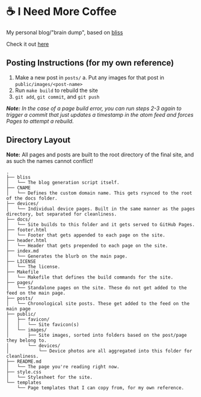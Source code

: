 # ☕ I Need More Coffee

My personal blog/"brain dump", based on [bliss](https://github.com/sohalsdr/bliss)

Check it out [here](https://ineedmore.coffee)

## Posting Instructions (for my own reference)

1. Make a new post in `posts/`
	a. Put any images for that post in `public/images/<post-name>`
2. Run `make build` to rebuild the site
3. `git add`, `git commit`, and `git push`

***Note:** In the case of a page build error, you can run steps 2-3 again to trigger a commit that just updates a timestamp in the atom feed and forces Pages to attempt a rebuild.*

## Directory Layout

**Note:** All pages and posts are built to the root directory of the final site, and as such the names cannot conflict!

```text
.
├── bliss
│   └── The blog generation script itself.
├── CNAME
│   └── Defines the custom domain name. This gets rsynced to the root of the docs folder.
├── devices/
│   └── Individual device pages. Built in the same manner as the pages directory, but separated for cleanliness.
├── docs/
│   └── Site builds to this folder and it gets served to GitHub Pages.
├── footer.html
│   └── Footer that gets appended to each page on the site.
├── header.html
│   └── Header that gets prepended to each page on the site.
├── index.md
│   └── Generates the blurb on the main page.
├── LICENSE
│   └── The license.
├── Makefile
│   └── Makefile that defines the build commands for the site.
├── pages/
│   └── Standalone pages on the site. These do not get added to the feed on the main page.
├── posts/
│   └── Chronological site posts. These get added to the feed on the main page
├── public/
│   ├── favicon/
│   │   └── Site favicon(s)
│   └── images/
│       ├── Site images, sorted into folders based on the post/page they belong to.
│       └── devices/
│           └── Device photos are all aggregated into this folder for cleanliness.
├── README.md
│   └── The page you're reading right now.
├── style.css
│   └── Stylesheet for the site.
└── templates
    └── Page templates that I can copy from, for my own reference.
```
